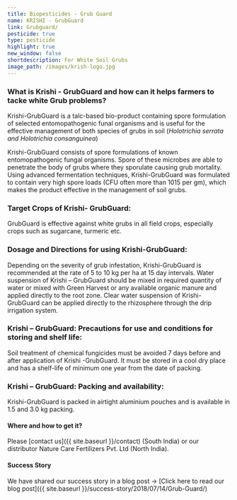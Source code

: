 ```yaml
---
title: Biopesticides - Grub Guard
name: KRISHI - GrubGuard
link: Grubguard/
pesticide: true
type: pesticide
highlight: true
new_window: false
shortdescription: For White Soil Grubs
image_path: /images/krish-logo.jpg
---
```

### What is Krishi - GrubGuard and how can it helps farmers to tacke white Grub problems?

Krishi-GrubGuard is a talc-based bio-product containing spore formulation of selected entomopathogenic funal organisms and is useful for the effective management of both species of grubs in soil (_Holotrichia serrata and Holotrichia consanguinea_)

Krishi-GrubGuard consists of spore formulations of known entomopathogenic fungal organisms. Spore of these microbes are able to penetrate the body of grubs where they sporulate causing grub mortality. Using advanced fermentation techniques, Krishi-GrubGuard was formulated to contain very high spore loads (CFU often more than 1015 per gm), which makes the product effective in the management of soil grubs.

### Target Crops of Krishi- GrubGuard:

GrubGuard is effective against white grubs in all field crops, especially crops such as sugarcane, turmeric etc.

### Dosage and Directions for using Krishi-GrubGuard:  

Depending on the severity of grub infestation, Krishi-GrubGuard is recommended at the rate of  5 to 10 kg per ha at 15 day intervals.  Water suspension of Krishi – GrubGuard should be mixed in required quantity of water or mixed with Green Harvest or any available organic manure and applied directly to the root zone.  Clear water suspension of Krishi- GrubGuard can be applied directly to the rhizosphere through the drip irrigation system.

### Krishi – GrubGuard: Precautions for use and conditions for storing and shelf life:

Soil treatment of chemical fungicides must be avoided 7 days before and after application of Krishi -GrubGuard. It must be stored in a cool dry place and has a shelf-life of minimum one year from the date of packing.  

### Krishi – GrubGuard:  Packing and availability:

 Krishi-GrubGuard is packed in airtight aluminium pouches and is available in 1.5 and 3.0 kg packing.

#### Where and how to get it?
Please [contact us]({{ site.baseurl }}/contact) (South India) or our distributor Nature Care Fertilizers Pvt. Ltd (North India).

#### Success Story

We have shared our success story in a blog post -> [Click here to read our blog post]({{ site.baseurl }}/success-story/2018/07/14/Grub-Guard/)

